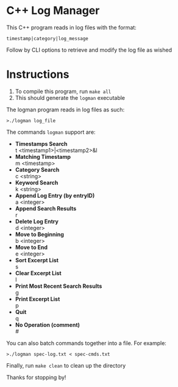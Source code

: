 # C++ Log Manager
This C++ program reads in log files with the format: 
```
timestamp|category|log_message
```
Follow by CLI options to retrieve and modify the log file as wished
# Instructions
1. To compile this program, run ```make all```
2. This should generate the ```logman``` executable 

The logman program reads in log files as such:
```
>./logman log_file
```
The commands ```logman``` support are:
<ul>
<li><strong>Timestamps Search</strong></li>
t &lttimestamp1>|&lttimestamp2>&l
<li><strong>Matching Timestamp</strong></li>
m &lttimestamp>
<li><strong>Category Search</strong></li>
c &ltstring>
<li><strong>Keyword Search</strong></li>
k &ltstring>
<li><strong>Append Log Entry (by entryID)</strong></li>
a &ltinteger>
<li><strong>Append Search Results</strong></li>
r
<li><strong>Delete Log Entry</strong></li>
d &ltinteger>
<li><strong>Move to Beginning</strong></li>
b &ltinteger>
<li><strong>Move to End</strong></li>
e &ltinteger>
<li><strong>Sort Excerpt List</strong></li>
s
<li><strong>Clear Excerpt List</strong></li>
l
<li><strong>Print Most Recent Search Results</strong></li>
g
<li><strong>Print Excerpt List</strong></li>
p
<li><strong>Quit</strong></li>
q
<li><strong>No Operation (comment)</strong></li>
&#35
</ul>

You can also batch commands together into a file. For example:
```
>./logman spec-log.txt < spec-cmds.txt
```

Finally, run ```make clean``` to clean up the directory</br>

Thanks for stopping by!
